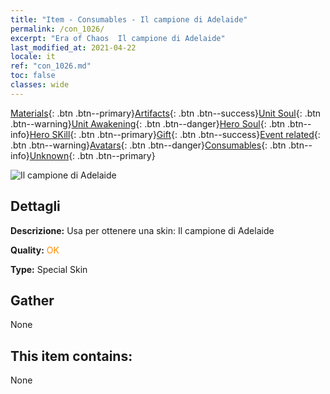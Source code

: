 ```yaml
---
title: "Item - Consumables - Il campione di Adelaide"
permalink: /con_1026/
excerpt: "Era of Chaos  Il campione di Adelaide"
last_modified_at: 2021-04-22
locale: it
ref: "con_1026.md"
toc: false
classes: wide
---
```

 [Materials](/ItemsIT/){: .btn .btn--primary}[Artifacts](/ItemsIT/Artifacts/){: .btn .btn--success}[Unit Soul](/ItemsIT/UnitSoul/){: .btn .btn--warning}[Unit Awakening](/ItemsIT/UnitAwakening/){: .btn .btn--danger}[Hero Soul](/ItemsIT/HeroSoul/){: .btn .btn--info}[Hero SKill](/ItemsIT/HeroSkill/){: .btn .btn--primary}[Gift](/ItemsIT/Gift/){: .btn .btn--success}[Event related](/ItemsIT/Events/){: .btn .btn--warning}[Avatars](/ItemsIT/Avatars/){: .btn .btn--danger}[Consumables](/ItemsIT/Consumables/){: .btn .btn--info}[Unknown](/ItemsIT/Unknown/){: .btn .btn--primary}

 ![Il campione di Adelaide](/images/h/h_Adelaide8.jpg)

## Dettagli
 **Descrizione:** Usa per ottenere una skin: Il campione di Adelaide

 **Quality:** <span style="color: #FF8C00">OK</span>

 **Type:** Special Skin

## Gather

  None

## This item contains:

  None

